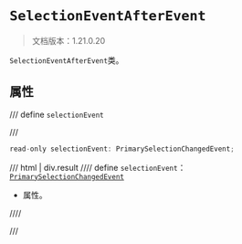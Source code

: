# `SelectionEventAfterEvent`

> 文档版本：1.21.0.20

`SelectionEventAfterEvent`类。

## 属性

/// define
`selectionEvent`


///

```js
read-only selectionEvent: PrimarySelectionChangedEvent;
```

/// html | div.result
//// define
`selectionEvent`：[`PrimarySelectionChangedEvent`](./primaryselectionchangedevent.md)

- 属性。


////

///


